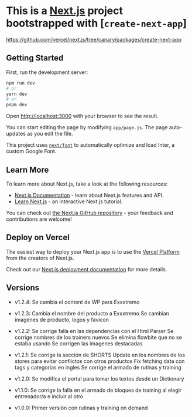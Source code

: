 # This is a [Next.js](https://nextjs.org/) project bootstrapped with [`create-next-app`]

<https://github.com/vercel/next.js/tree/canary/packages/create-next-app>

## Getting Started

First, run the development server:

```bash
npm run dev
# or
yarn dev
# or
pnpm dev
```

Open [http://localhost:3000](http://localhost:3000) with your browser to see the result.

You can start editing the page by modifying `app/page.js`. The page auto-updates as you edit the file.

This project uses [`next/font`](https://nextjs.org/docs/basic-features/font-optimization) to automatically optimize and load Inter, a custom Google Font.

## Learn More

To learn more about Next.js, take a look at the following resources:

- [Next.js Documentation](https://nextjs.org/docs) - learn about Next.js features and API.
- [Learn Next.js](https://nextjs.org/learn) - an interactive Next.js tutorial.

You can check out [the Next.js GitHub repository](https://github.com/vercel/next.js/) - your feedback and contributions are welcome!

## Deploy on Vercel

The easiest way to deploy your Next.js app is to use the [Vercel Platform](https://vercel.com/new?utm_medium=default-template&filter=next.js&utm_source=create-next-app&utm_campaign=create-next-app-readme) from the creators of Next.js.

Check out our [Next.js deployment documentation](https://nextjs.org/docs/deployment) for more details.

## Versions

- v1.2.4:
  Se cambia el content de WP para Exxxtremo

- v1.2.3:
  Cambia el nombre del producto a Exxxtremo
  Se cambian imagenes de producto, logos y favicon

- v1.2.2:
  Se corrige falla en las dependencias con el Html Parser
  Se corrige nombres de los trainers nuevos
  Se elimina flowbite que no se estaba usando
  Se corrigen las imagenes destacadas

- v1.2.1:
  Se corrige la sección de SHORTS
  Update en los nombres de los stores para evitar conflictos con otros productos
  Fix fetching data con tags y categorias en ingles
  Se corrige el armado de rutinas y training

- v1.2.0:
  Se modifica el portal para tomar los textos desde un Dictionary

- v1.1.0:
  Se corrige la falla en el armado de bloques de training al elegir entrenador/a e incluir al otro

- v1.0.0:
  Primer versión con rutinas y training on demand
  